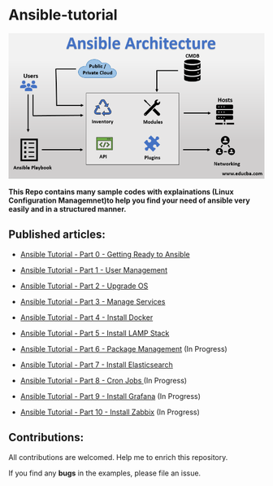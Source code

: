 # Ansible-tutorial

<p align="center">
 <img alt="Ansible Logo" src="image/ansible-architecture.png">
</p>

**This Repo contains many sample codes with explainations (Linux Configuration Managemnet)to help you find your need of ansible very easily and in a structured manner.**

## Published articles:

 - [Ansible Tutorial - Part 0 - Getting Ready to Ansible]()

 - [Ansible Tutorial - Part 1 - User Management]()

 - [Ansible Tutorial - Part 2 - Upgrade OS]()
 
 - [Ansible Tutorial - Part 3 - Manage Services]()

 - [Ansible Tutorial - Part 4 - Install Docker]()
 
 - [Ansible Tutorial - Part 5 - Install LAMP Stack]()

 - [Ansible Tutorial - Part 6 - Package Management]() (In Progress)

 - [Ansible Tutorial - Part 7 - Install Elasticsearch]()
 
 - [Ansible Tutorial - Part 8 - Cron Jobs ]() (In Progress)
 
 - [Ansible Tutorial - Part 9 - Install Grafana]() (In Progress)

 - [Ansible Tutorial - Part 10 - Install Zabbix]() (In Progress)

## Contributions:

All contributions are welcomed. Help me to enrich this repository.

If you find any **bugs** in the examples, please file an issue.
